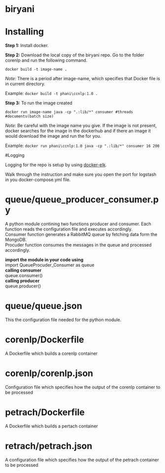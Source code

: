 # biryani

<h1> Installing </h1>

<b>Step 1:</b> 
  Install docker.

<b>Step 2:</b>
  Download the local copy of the biryani repo.
  Go to the folder corenlp and run the following command.
  
  ```docker build -t image-name . ```
  
  <i>Note:</i> There is a period after image-name, which specifies that Docker file is in current directory. 
  
  Example: ``` docker build -t phani\ccnlp:1.0 . ```
  
<b>Step 3:</b>
  To run the image created
  
  ```docker run image-name java -cp ".:lib/*" consumer #threads #documents(batch size) ```
  
  <i>Note:</i> Be careful with the image name you give. If the image is not present, docker searches for the image in the dockerhub and if there an image it would download the image and run the for you.
  
  Example: ```docker run phani\ccnlp:1.0 java -cp ".:lib/*" consumer 16 200```
  
  
#Logging

Logging for the repo is setup by using [docker-elk](https://github.com/deviantony/docker-elk).

Walk through the instruction and make sure you open the port for logstash in you docker-compose.yml file.


# queue/queue_producer_consumer.py
A python module contining two functions producer and consumer. Each function reads the configuration file and executes accordingly.  
Consumer function generates a RabbitMQ queue by fetching data form the MongoDB.  
Procuder function consumes the messages in the queue and processed accordingly.  
  
<b>import the module in your code using</b>   
import QueueProcuder_Consumer as queue  
<b>calling consumer</b>   
queue.consumer()    
<b>calling producer</b>    
queue.producer()    

# queue/queue.json

This the configuration file needed for the python module.

# corenlp/Dockerfile

A Dockerfile which builds a corenlp container

# corenlp/corenlp.json

Configuration file which specifies how the output of the corenlp container to be processed

# petrach/Dockerfile

A Dockerfile which builds a pertach container

# retrach/petrach.json

A configuration file which specifies how the output of the petrach container to be processed
